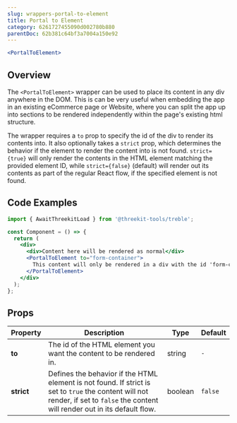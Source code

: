 ```yaml
---
slug: wrappers-portal-to-element
title: Portal to Element
category: 6261727455090d002780b880
parentDoc: 62b381c64bf3a7004a150e92
---
```


```jsx
<PortalToElement>
```

## Overview

The `<PortalToElement>` wrapper can be used to place its content in any div anywhere in the DOM. This is can be very useful when embedding the app in an existing eCommerce page or Website, where you can split the app up into sections to be rendered independently within the page's existing html structure.

The wrapper requires a `to` prop to specify the id of the div to render its contents into. It also optionally takes a `strict` prop, which determines the behavior if the element to render the content into is not found. `strict={true}` will only render the contents in the HTML element matching the provided element ID, while `strict={false}` (default) will render out its contents as part of the regular React flow, if the specified element is not found.

## Code Examples

```jsx
import { AwaitThreekitLoad } from '@threekit-tools/treble';

const Component = () => {
  return (
    <div>
      <div>Content here will be rendered as normal</div>
      <PortalToElement to="form-container">
        This content will only be rendered in a div with the id 'form-container'
      </PortalToElement>
    </div>
  );
};
```

## Props

| Property   | Description                                                                                                                                                                       | Type    | Default |
| ---------- | --------------------------------------------------------------------------------------------------------------------------------------------------------------------------------- | ------- | ------- |
| **to**     | The id of the HTML element you want the content to be rendered in.                                                                                                                | string  | `-`     |
| **strict** | Defines the behavior if the HTML element is not found. If strict is set to `true` the content will not render, if set to `false` the content will render out in its default flow. | boolean | `false` |
